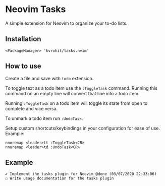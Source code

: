 # Neovim Tasks

A simple extension for Neovim to organize your to-do lists.

## Installation 

```vim
<PackageManager> 'kvrohit/tasks.nvim'
```

## How to use

Create a file and save with `todo` extension.

To toggle text as a todo item use the `:ToggleTask` command. Running this command on an empty line will convert that line into a todo item.

Running `:ToggleTask` on a todo item will toggle its state from open to complete and vice versa.

To unmark a todo item run `:UndoTask`.

Setup custom shortcuts/keybindings in your configuration for ease of use. Example:

```vim
nnoremap <leader>tt :ToggleTask<CR>
nnoremap <leader>td :UndoTask<CR>
```

## Example

```
✔ Implement the tasks plugin for Neovim @done (03/07/2020 22:33:06)
☐ Write usage documentation for the tasks plugin
```
